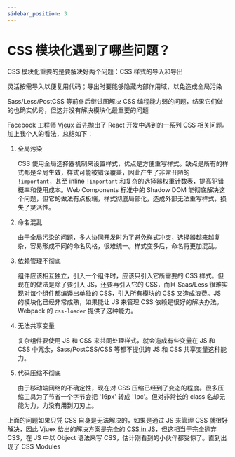 ```yaml
---
sidebar_position: 3
---
```


# CSS 模块化遇到了哪些问题？

CSS 模块化重要的是要解决好两个问题：CSS 样式的导入和导出

灵活按需导入以便复用代码；导出时要能够隐藏内部作用域，以免造成全局污染

Sass/Less/PostCSS 等前仆后继试图解决 CSS 编程能力弱的问题，结果它们做的也确实优秀，但这并没有解决模块化最重要的问题

Facebook 工程师 [Vjeux](https://github.com/vjeux) 首先抛出了 React 开发中遇到的一系列 CSS 相关问题。加上我个人的看法，总结如下：

1. 全局污染

   CSS 使用全局选择器机制来设置样式，优点是方便重写样式。缺点是所有的样式都是全局生效，样式可能被错误覆盖，因此产生了非常丑陋的 `!important`，甚至 inline `!important` 和复杂的[选择器权重计数表](https://www.w3.org/TR/selectors/#specificity)，提高犯错概率和使用成本。Web Components 标准中的 Shadow DOM 能彻底解决这个问题，但它的做法有点极端，样式彻底局部化，造成外部无法重写样式，损失了灵活性。

2. 命名混乱

   由于全局污染的问题，多人协同开发时为了避免样式冲突，选择器越来越复杂，容易形成不同的命名风格，很难统一。样式变多后，命名将更加混乱。

3. 依赖管理不彻底

   组件应该相互独立，引入一个组件时，应该只引入它所需要的 CSS 样式。但现在的做法是除了要引入 JS，还要再引入它的 CSS，而且 Saas/Less 很难实现对每个组件都编译出单独的 CSS，引入所有模块的 CSS 又造成浪费。JS 的模块化已经非常成熟，如果能让 JS 来管理 CSS 依赖是很好的解决办法。Webpack 的 `css-loader` 提供了这种能力。

4. 无法共享变量

   复杂组件要使用 JS 和 CSS 来共同处理样式，就会造成有些变量在 JS 和 CSS 中冗余，Sass/PostCSS/CSS 等都不提供跨 JS 和 CSS 共享变量这种能力。

5. 代码压缩不彻底

   由于移动端网络的不确定性，现在对 CSS 压缩已经到了变态的程度。很多压缩工具为了节省一个字节会把 '16px' 转成 '1pc'。但对非常长的 class 名却无能为力，力没有用到刀刃上。

上面的问题如果只凭 CSS 自身是无法解决的，如果是通过 JS 来管理 CSS 就很好解决，因此 Vjuex 给出的解决方案是完全的 [CSS in JS](http://blog.vjeux.com/2014/javascript/react-css-in-js-nationjs.html)，但这相当于完全抛弃 CSS，在 JS 中以 Object 语法来写 CSS，估计刚看到的小伙伴都受惊了。直到出现了 CSS Modules